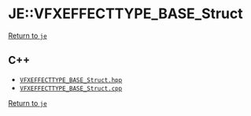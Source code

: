 # JE::VFXEFFECTTYPE_BASE_Struct

[Return to `je`](/docs/je.md)

## C++

- [`VFXEFFECTTYPE_BASE_Struct.hpp`](/src/je/VFXEFFECTTYPE_BASE_Struct.hpp)
- [`VFXEFFECTTYPE_BASE_Struct.cpp`](/src/je/VFXEFFECTTYPE_BASE_Struct.cpp)

[Return to `je`](/docs/je.md)